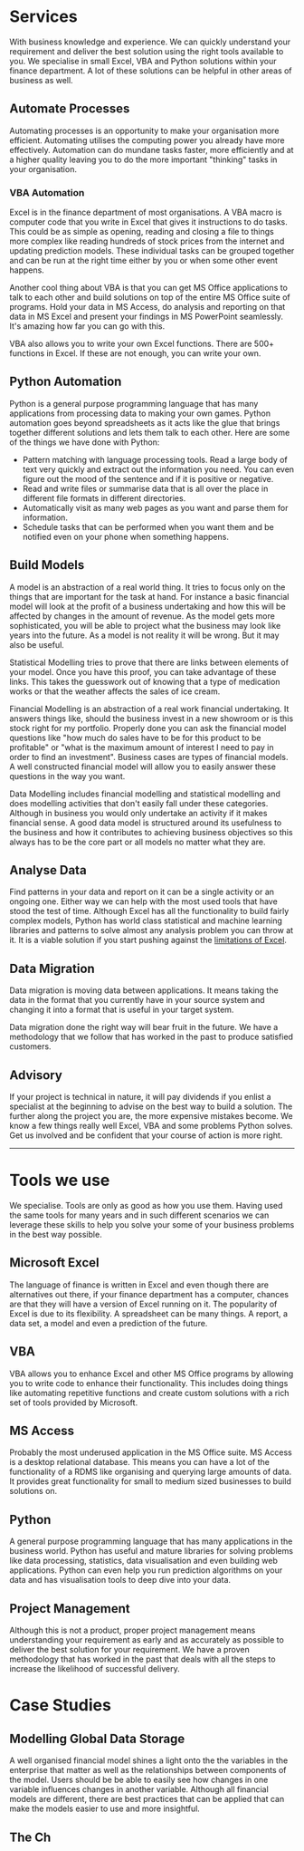 # Services

With business knowledge and experience. We can quickly understand your requirement and deliver the best solution using the right tools available to you. We specialise in small Excel, VBA and Python solutions within your finance department. A lot of these solutions can be helpful in other areas of business as well. 

## Automate Processes
Automating processes is an opportunity to make your organisation more efficient. Automating utilises the computing power you already have more effectively. Automation can do mundane tasks faster, more efficiently and at a higher quality leaving you to do the more important "thinking" tasks in your organisation. 

### VBA Automation
Excel is in the finance department of most organisations. A VBA macro is computer code that you write in Excel that gives it instructions to do tasks. This could be as simple as opening, reading and closing a file to things more complex like reading hundreds of stock prices from the internet and updating prediction models. These individual tasks can be grouped together and can be run at the right time either by you or when some other event happens. 

Another cool thing about VBA is that you can get MS Office applications to talk to each other and build solutions on top of the entire MS Office suite of programs. Hold your data in MS Access, do analysis and reporting on that data in MS Excel and present your findings in MS PowerPoint seamlessly. It's amazing how far you can go with this. 

VBA also allows you to write your own Excel functions. There are 500+ functions in Excel. If these are not enough, you can write your own. 

## Python Automation
Python is a general purpose programming language that has many applications from processing data to making your own games. Python automation goes beyond spreadsheets as it acts like the glue that brings together different solutions and lets them talk to each other. 
Here are some of the things we have done with Python:
 - Pattern matching with language processing tools. Read a large body of text very quickly and extract out the information you need. You can even figure out the mood of the sentence and if it is positive or negative. 
 - Read and write files or summarise data that is all over the place in different file formats in different directories.
 - Automatically visit as many web pages as you want and parse them for information. 
 - Schedule tasks that can be performed when you want them and be notified even on your phone when something happens. 

## Build Models
A model is an abstraction of a real world thing. It tries to focus only on the things that are important for the task at hand. For instance a basic financial model will look at the profit of a business undertaking and how this will be affected by changes in the amount of revenue. As the model gets more sophisticated, you will be able to project what the business may look like years into the future. As a model is not reality it will be wrong. But it may also be useful. 

Statistical Modelling tries to prove that there are links between elements of your model. Once you have this proof, you can take advantage of these links. This takes the guesswork out of knowing that a type of medication works or that the weather affects the sales of ice cream. 

Financial Modelling is an abstraction of a real work financial undertaking. It answers things like, should the business invest in a new showroom or is this stock right for my portfolio. Properly done you can ask the financial model questions like "how much do sales have to be for this product to be profitable" or "what is the maximum amount of interest I need to pay in order to find an investment". Business cases are types of financial models. A well constructed financial model will allow you to easily answer these questions in the way you want. 

Data Modelling includes financial modelling and statistical modelling and does modelling activities that don't easily fall under these categories. Although in business you would only undertake an activity if it makes financial sense. A good data model is structured around its usefulness to the business and how it contributes to achieving business objectives so this always has to be the core part or all models no matter what they are. 

## Analyse Data
Find patterns in your data and report on it can be a single activity or an ongoing one. Either way we can help with the most used tools that have stood the test of time. Although Excel has all the functionality to build fairly complex models, Python has world class statistical and machine learning libraries and patterns to solve almost any analysis problem you can throw at it. It is a viable solution if you start pushing against the [limitations of Excel](http://findingpatterns.co.uk/pandas-vs-excel-who-will-win.html). 

## Data Migration
Data migration is moving data between applications. It means taking the data in the format that you currently have in your source system and changing it into a format that is useful in your target system.

Data migration done the right way will bear fruit in the future. We have a methodology that we follow that has worked in the past to produce satisfied customers.

## Advisory
If your project is technical in nature, it will pay dividends if you enlist a specialist at the beginning to advise on the best way to build a solution. The further along the project you are, the more expensive mistakes become. We know a few things really well Excel, VBA and some problems Python solves. Get us involved and be confident that your course of action is more right.

---
# Tools we use

We specialise. Tools are only as good as how you use them. Having used the same tools for many years and in such different scenarios we can leverage these skills to help you solve your some of your business problems in the best way possible. 

## Microsoft Excel
The language of finance is written in Excel and even though there are alternatives out there, if your finance department has a computer, chances are that they will have a version of Excel running on it. The popularity of Excel is due to its flexibility. A spreadsheet can be many things. A report, a data set, a model and even a prediction of the future. 

## VBA
VBA allows you to enhance Excel and other MS Office programs by allowing you to write code to enhance their functionality. This includes doing things like automating repetitive functions and create custom solutions with a rich set of tools provided by Microsoft. 

## MS Access
Probably the most underused application in the MS Office suite. MS Access is a desktop relational database. This means you can have a lot of the functionality of a RDMS like organising and querying large amounts of data. It provides great functionality for small to medium sized businesses to build solutions on. 

## Python
A general purpose programming language that has many applications in the business world. Python has useful and mature libraries for solving problems like data processing, statistics, data visualisation and even building web applications. Python can even help you run prediction algorithms on your data and has visualisation tools to deep dive into your data. 

## Project Management
Although this is not a product, proper project management means understanding your requirement as early and as accurately as possible to deliver the best solution for your requirement. We have a proven methodology that has worked in the past that deals with all the steps to increase the likelihood of successful delivery.

# Case Studies
## Modelling Global Data Storage
A well organised financial model shines a light onto the the variables in the enterprise that matter as well as the relationships between components of the model. Users should be be able to easily see how changes in one variable influences changes in another variable. Although all financial models are different, there are best practices that can be applied that can make the models easier to use and more insightful. 
## The Ch
<!--stackedit_data:
eyJoaXN0b3J5IjpbLTMzNjcxMjcyMiwyMDg0Nzk2MjgwLDY5MT
ExOTg3NSwtMjAxOTExMjc1NywxNzg0NzE3MTIwLC0xODgzNDk0
MDg1LC02ODY5NzU3MzAsLTE4NDQ1NjUwOTYsMTA1NjI4NTk0Ni
wtNzQ0MjQxMTkwLDM3NTM4MDA3MCwxMzc4NzI1MTQ4LC0xNDk5
NTE2MTQ3LDM4MTkyMDUwMCwxNTQ1MTI2NzI1LC02NjQ4ODY3Mz
gsLTEzMzMzNzk2MjEsLTc5MDE0NTE2OCwtMTE3MDkzNDc2OCwt
MTU3MTExMDk4Nl19
-->